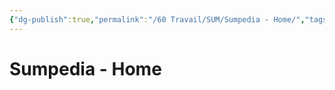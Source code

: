 ```yaml
---
{"dg-publish":true,"permalink":"/60 Travail/SUM/Sumpedia - Home/","tags":["gardenEntry"]}
---
```


# Sumpedia - Home
